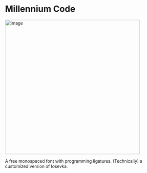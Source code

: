 # Millennium Code
<img width="441" alt="image" src="https://github.com/user-attachments/assets/e43be591-b923-4105-a88d-ef86912e9389" />

A free monospaced font with programming ligatures. (Technically) a customized version of Iosevka.
